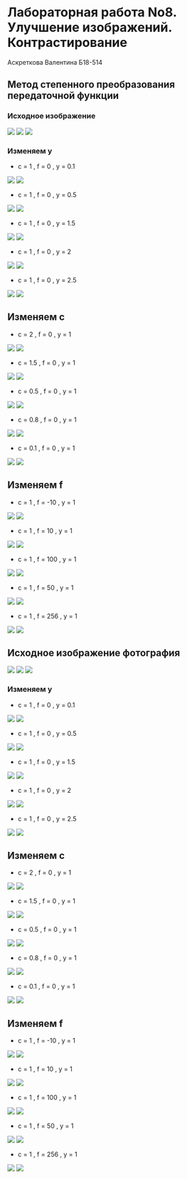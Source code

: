 # Лабораторная работа No8. Улучшение изображений. Контрастирование

Аскреткова Валентина Б18-514

## Метод степенного преобразования передаточной функции

### Исходное изображение 

![](images/text.jpg)
![](hists/text.png)
![](results/text_semiton.png)

### Изменяем y
- c = 1 , f = 0 , y = 0.1

![](results/text1.00.00.1.png)
![](hists/text100.1.png)

- c = 1 , f = 0 , y = 0.5

![](results/text1.00.00.5.png)
![](hists/text100.5.png)

- c = 1 , f = 0 , y = 1.5

![](results/text1.00.01.5.png)
![](hists/text101.5.png)

- c = 1 , f = 0 , y = 2

![](results/text1.00.02.0.png)
![](hists/text102.png)

- c = 1 , f = 0 , y = 2.5

![](results/text1.00.02.5.png)
![](hists/text102.5.png)

## Изменяем с
- c = 2 , f = 0 , y = 1

![](results/text2.00.01.0.png)
![](hists/text201.png)

- c = 1.5 , f = 0 , y = 1

![](results/text1.50.01.0.png)
![](hists/text1.501.png)

- c = 0.5 , f = 0 , y = 1

![](results/text0.50.01.0.png)
![](hists/text0.501.png)

- c = 0.8 , f = 0 , y = 1

![](results/text0.80.01.0.png)
![](hists/text0.801.png)

- c = 0.1 , f = 0 , y = 1

![](results/text0.10.01.0.png)
![](hists/text0.101.png)


## Изменяем f
- c = 1 , f = -10 , y = 1

![](results/text1.0-10.01.0.png)
![](hists/text1-101.png)

- c = 1 , f = 10 , y = 1

![](results/text1.010.01.0.png)
![](hists/text1101.png)

- c = 1 , f = 100 , y = 1

![](results/text1.0100.01.0.png)
![](hists/text11001.png)

- c = 1 , f = 50 , y = 1

![](results/text1.050.01.0.png)
![](hists/text1501.png)

- c = 1 , f = 256 , y = 1

![](results/text1.0256.01.0.png)
![](hists/text12561.png)




## Исходное изображение фотография 

![](images/corgi.jpg)
![](hists/corgi.png)
![](results/corgi_semiton.png)


### Изменяем y
- c = 1 , f = 0 , y = 0.1

![](results/corgi1.00.00.1.png)
![](hists/corgi100.1.png)

- c = 1 , f = 0 , y = 0.5

![](results/corgi1.00.00.5.png)
![](hists/corgi100.5.png)

- c = 1 , f = 0 , y = 1.5

![](results/corgi1.00.01.5.png)
![](hists/corgi101.5.png)

- c = 1 , f = 0 , y = 2

![](results/corgi1.00.02.0.png)
![](hists/corgi102.png)

- c = 1 , f = 0 , y = 2.5

![](results/corgi1.00.02.5.png)
![](hists/corgi102.5.png)

## Изменяем с
- c = 2 , f = 0 , y = 1

![](results/corgi2.00.01.0.png)
![](hists/text201.png)

- c = 1.5 , f = 0 , y = 1

![](results/corgi1.50.01.0.png)
![](hists/corgi1.501.png)

- c = 0.5 , f = 0 , y = 1

![](results/corgi0.50.01.0.png)
![](hists/corgi0.501.png)

- c = 0.8 , f = 0 , y = 1

![](results/corgi0.80.01.0.png)
![](hists/corgi0.801.png)

- c = 0.1 , f = 0 , y = 1

![](results/corgi0.10.01.0.png)
![](hists/corgi0.101.png)


## Изменяем f
- c = 1 , f = -10 , y = 1

![](results/corgi1.0-10.01.0.png)
![](hists/corgi1-101.png)

- c = 1 , f = 10 , y = 1

![](results/corgi1.010.01.0.png)
![](hists/corgi1101.png)

- c = 1 , f = 100 , y = 1

![](results/corgi1.0100.01.0.png)
![](hists/corgi11001.png)

- c = 1 , f = 50 , y = 1

![](results/corgi1.050.01.0.png)
![](hists/corgi1501.png)

- c = 1 , f = 256 , y = 1

![](results/corgi1.0256.01.0.png)
![](hists/corgi12561.png)
